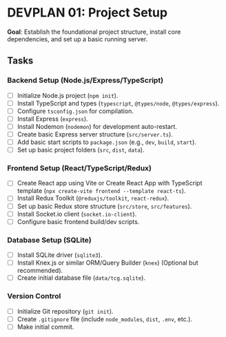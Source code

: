 # DEVPLAN 01: Project Setup

**Goal**: Establish the foundational project structure, install core dependencies, and set up a basic running server.

## Tasks

### Backend Setup (Node.js/Express/TypeScript)
- [ ] Initialize Node.js project (`npm init`).
- [ ] Install TypeScript and types (`typescript`, `@types/node`, `@types/express`).
- [ ] Configure `tsconfig.json` for compilation.
- [ ] Install Express (`express`).
- [ ] Install Nodemon (`nodemon`) for development auto-restart.
- [ ] Create basic Express server structure (`src/server.ts`).
- [ ] Add basic start scripts to `package.json` (e.g., `dev`, `build`, `start`).
- [ ] Set up basic project folders (`src`, `dist`, `data`).

### Frontend Setup (React/TypeScript/Redux)
- [ ] Create React app using Vite or Create React App with TypeScript template (`npx create-vite frontend --template react-ts`).
- [ ] Install Redux Toolkit (`@reduxjs/toolkit`, `react-redux`).
- [ ] Set up basic Redux store structure (`src/store`, `src/features`).
- [ ] Install Socket.io client (`socket.io-client`).
- [ ] Configure basic frontend build/dev scripts.

### Database Setup (SQLite)
- [ ] Install SQLite driver (`sqlite3`).
- [ ] Install Knex.js or similar ORM/Query Builder (`knex`) (Optional but recommended).
- [ ] Create initial database file (`data/tcg.sqlite`).

### Version Control
- [ ] Initialize Git repository (`git init`).
- [ ] Create `.gitignore` file (include `node_modules`, `dist`, `.env`, etc.).
- [ ] Make initial commit.
